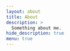 ```yaml
---
layout: about
title: About
description: >
  Something about me.
hide_description: true
menu: true
---
```

